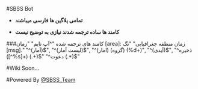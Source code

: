 #SBSS Bot

* **تمامی پلاگین ها فارسی میباشند**

* **کامند ها ساده ترجمه شدند نیازی به توضیح نیست**

###کامند های ترجمه شده
"^آپ تایم"
"زمان [area]: زمان منطقه جغرافیایی"
"تگ [msg]."
"^(آمار)$",
"^(لیست آمار)$",
"^(امار) (گروه) (%d+)",
"^(آیدی)$",
"^ذخیره ([^%s]+) (.+)$"
 "^دعوت (.*)$"

#Wiki Soon...

#Powered By [@SBSS_Team](telegram.me/Sbss_Team)
